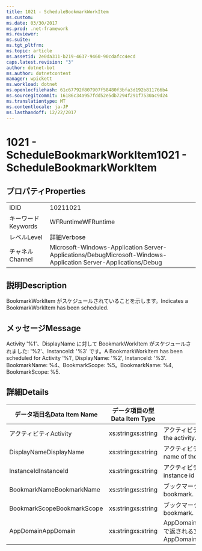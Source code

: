 ```yaml
---
title: 1021 - ScheduleBookmarkWorkItem
ms.custom: 
ms.date: 03/30/2017
ms.prod: .net-framework
ms.reviewer: 
ms.suite: 
ms.tgt_pltfrm: 
ms.topic: article
ms.assetid: 2e0da311-b219-4637-9460-90cdafcc4ecd
caps.latest.revision: "3"
author: dotnet-bot
ms.author: dotnetcontent
manager: wpickett
ms.workload: dotnet
ms.openlocfilehash: 61c67792f807907f58480f3bfa3d192b811766b4
ms.sourcegitcommit: 16186c34a957fdd52e5db7294f291f7530ac9d24
ms.translationtype: MT
ms.contentlocale: ja-JP
ms.lasthandoff: 12/22/2017
---
```

# <a name="1021---schedulebookmarkworkitem"></a><span data-ttu-id="a92ec-102">1021 - ScheduleBookmarkWorkItem</span><span class="sxs-lookup"><span data-stu-id="a92ec-102">1021 - ScheduleBookmarkWorkItem</span></span>
## <a name="properties"></a><span data-ttu-id="a92ec-103">プロパティ</span><span class="sxs-lookup"><span data-stu-id="a92ec-103">Properties</span></span>  
  
|||  
|-|-|  
|<span data-ttu-id="a92ec-104">ID</span><span class="sxs-lookup"><span data-stu-id="a92ec-104">ID</span></span>|<span data-ttu-id="a92ec-105">1021</span><span class="sxs-lookup"><span data-stu-id="a92ec-105">1021</span></span>|  
|<span data-ttu-id="a92ec-106">キーワード</span><span class="sxs-lookup"><span data-stu-id="a92ec-106">Keywords</span></span>|<span data-ttu-id="a92ec-107">WFRuntime</span><span class="sxs-lookup"><span data-stu-id="a92ec-107">WFRuntime</span></span>|  
|<span data-ttu-id="a92ec-108">レベル</span><span class="sxs-lookup"><span data-stu-id="a92ec-108">Level</span></span>|<span data-ttu-id="a92ec-109">詳細</span><span class="sxs-lookup"><span data-stu-id="a92ec-109">Verbose</span></span>|  
|<span data-ttu-id="a92ec-110">チャネル</span><span class="sxs-lookup"><span data-stu-id="a92ec-110">Channel</span></span>|<span data-ttu-id="a92ec-111">Microsoft-Windows-Application Server-Applications/Debug</span><span class="sxs-lookup"><span data-stu-id="a92ec-111">Microsoft-Windows-Application Server-Applications/Debug</span></span>|  
  
## <a name="description"></a><span data-ttu-id="a92ec-112">説明</span><span class="sxs-lookup"><span data-stu-id="a92ec-112">Description</span></span>  
 <span data-ttu-id="a92ec-113">BookmarkWorkItem がスケジュールされていることを示します。</span><span class="sxs-lookup"><span data-stu-id="a92ec-113">Indicates a BookmarkWorkItem has been scheduled.</span></span>  
  
## <a name="message"></a><span data-ttu-id="a92ec-114">メッセージ</span><span class="sxs-lookup"><span data-stu-id="a92ec-114">Message</span></span>  
 <span data-ttu-id="a92ec-115">Activity '%1'、DisplayName に対して BookmarkWorkItem がスケジュールされました: '%2'、InstanceId: '%3' です。</span><span class="sxs-lookup"><span data-stu-id="a92ec-115">A BookmarkWorkItem has been scheduled for Activity '%1', DisplayName: '%2', InstanceId: '%3'.</span></span>  <span data-ttu-id="a92ec-116">BookmarkName: %4、BookmarkScope: %5。</span><span class="sxs-lookup"><span data-stu-id="a92ec-116">BookmarkName: %4, BookmarkScope: %5.</span></span>  
  
## <a name="details"></a><span data-ttu-id="a92ec-117">詳細</span><span class="sxs-lookup"><span data-stu-id="a92ec-117">Details</span></span>  
  
|<span data-ttu-id="a92ec-118">データ項目名</span><span class="sxs-lookup"><span data-stu-id="a92ec-118">Data Item Name</span></span>|<span data-ttu-id="a92ec-119">データ項目の型</span><span class="sxs-lookup"><span data-stu-id="a92ec-119">Data Item Type</span></span>|<span data-ttu-id="a92ec-120">説明</span><span class="sxs-lookup"><span data-stu-id="a92ec-120">Description</span></span>|  
|--------------------|--------------------|-----------------|  
|<span data-ttu-id="a92ec-121">アクティビティ</span><span class="sxs-lookup"><span data-stu-id="a92ec-121">Activity</span></span>|<span data-ttu-id="a92ec-122">xs:string</span><span class="sxs-lookup"><span data-stu-id="a92ec-122">xs:string</span></span>|<span data-ttu-id="a92ec-123">アクティビティの型名。</span><span class="sxs-lookup"><span data-stu-id="a92ec-123">The type name of the activity.</span></span>|  
|<span data-ttu-id="a92ec-124">DisplayName</span><span class="sxs-lookup"><span data-stu-id="a92ec-124">DisplayName</span></span>|<span data-ttu-id="a92ec-125">xs:string</span><span class="sxs-lookup"><span data-stu-id="a92ec-125">xs:string</span></span>|<span data-ttu-id="a92ec-126">アクティビティの表示名。</span><span class="sxs-lookup"><span data-stu-id="a92ec-126">The display name of the activity.</span></span>|  
|<span data-ttu-id="a92ec-127">InstanceId</span><span class="sxs-lookup"><span data-stu-id="a92ec-127">InstanceId</span></span>|<span data-ttu-id="a92ec-128">xs:string</span><span class="sxs-lookup"><span data-stu-id="a92ec-128">xs:string</span></span>|<span data-ttu-id="a92ec-129">アクティビティのインスタンス ID。</span><span class="sxs-lookup"><span data-stu-id="a92ec-129">The instance id of the activity.</span></span>|  
|<span data-ttu-id="a92ec-130">BookmarkName</span><span class="sxs-lookup"><span data-stu-id="a92ec-130">BookmarkName</span></span>|<span data-ttu-id="a92ec-131">xs:string</span><span class="sxs-lookup"><span data-stu-id="a92ec-131">xs:string</span></span>|<span data-ttu-id="a92ec-132">ブックマークの名前。</span><span class="sxs-lookup"><span data-stu-id="a92ec-132">The name of the bookmark.</span></span>|  
|<span data-ttu-id="a92ec-133">BookmarkScope</span><span class="sxs-lookup"><span data-stu-id="a92ec-133">BookmarkScope</span></span>|<span data-ttu-id="a92ec-134">xs:string</span><span class="sxs-lookup"><span data-stu-id="a92ec-134">xs:string</span></span>|<span data-ttu-id="a92ec-135">ブックマークのスコープ。</span><span class="sxs-lookup"><span data-stu-id="a92ec-135">The scope of the bookmark.</span></span>|  
|<span data-ttu-id="a92ec-136">AppDomain</span><span class="sxs-lookup"><span data-stu-id="a92ec-136">AppDomain</span></span>|<span data-ttu-id="a92ec-137">xs:string</span><span class="sxs-lookup"><span data-stu-id="a92ec-137">xs:string</span></span>|<span data-ttu-id="a92ec-138">AppDomain.CurrentDomain.FriendlyName で返される文字列。</span><span class="sxs-lookup"><span data-stu-id="a92ec-138">The string returned by AppDomain.CurrentDomain.FriendlyName.</span></span>|
